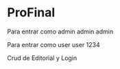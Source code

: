 # ProFinal

Para entrar como admin
admin admin

Para entrar como user
user 1234

Crud de Editorial y Login
